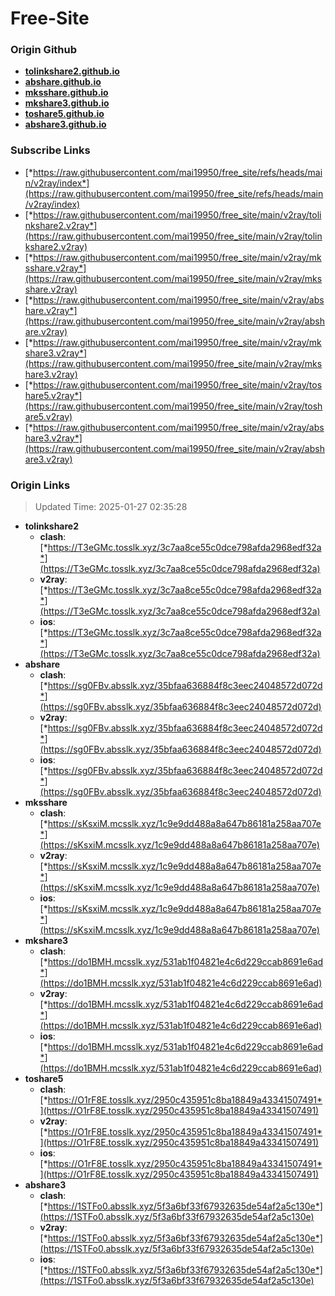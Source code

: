 # Free-Site

### Origin Github

- [**tolinkshare2.github.io**](https://github.com/tolinkshare2/tolinkshare2.github.io)
- [**abshare.github.io**](https://github.com/abshare/abshare.github.io)
- [**mksshare.github.io**](https://github.com/mksshare/mksshare.github.io)
- [**mkshare3.github.io**](https://github.com/mkshare3/mkshare3.github.io)
- [**toshare5.github.io**](https://github.com/toshare5/toshare5.github.io)
- [**abshare3.github.io**](https://github.com/abshare3/abshare3.github.io)

### Subscribe Links

- [*https://raw.githubusercontent.com/mai19950/free_site/refs/heads/main/v2ray/index*](https://raw.githubusercontent.com/mai19950/free_site/refs/heads/main/v2ray/index)
- [*https://raw.githubusercontent.com/mai19950/free_site/main/v2ray/tolinkshare2.v2ray*](https://raw.githubusercontent.com/mai19950/free_site/main/v2ray/tolinkshare2.v2ray)
- [*https://raw.githubusercontent.com/mai19950/free_site/main/v2ray/mksshare.v2ray*](https://raw.githubusercontent.com/mai19950/free_site/main/v2ray/mksshare.v2ray)
- [*https://raw.githubusercontent.com/mai19950/free_site/main/v2ray/abshare.v2ray*](https://raw.githubusercontent.com/mai19950/free_site/main/v2ray/abshare.v2ray)
- [*https://raw.githubusercontent.com/mai19950/free_site/main/v2ray/mkshare3.v2ray*](https://raw.githubusercontent.com/mai19950/free_site/main/v2ray/mkshare3.v2ray)
- [*https://raw.githubusercontent.com/mai19950/free_site/main/v2ray/toshare5.v2ray*](https://raw.githubusercontent.com/mai19950/free_site/main/v2ray/toshare5.v2ray)
- [*https://raw.githubusercontent.com/mai19950/free_site/main/v2ray/abshare3.v2ray*](https://raw.githubusercontent.com/mai19950/free_site/main/v2ray/abshare3.v2ray)

### Origin Links

> Updated Time: 2025-01-27 02:35:28

- **tolinkshare2**
  - **clash**: [*https://T3eGMc.tosslk.xyz/3c7aa8ce55c0dce798afda2968edf32a*](https://T3eGMc.tosslk.xyz/3c7aa8ce55c0dce798afda2968edf32a)
  - **v2ray**: [*https://T3eGMc.tosslk.xyz/3c7aa8ce55c0dce798afda2968edf32a*](https://T3eGMc.tosslk.xyz/3c7aa8ce55c0dce798afda2968edf32a)
  - **ios**: [*https://T3eGMc.tosslk.xyz/3c7aa8ce55c0dce798afda2968edf32a*](https://T3eGMc.tosslk.xyz/3c7aa8ce55c0dce798afda2968edf32a)
- **abshare**
  - **clash**: [*https://sg0FBv.absslk.xyz/35bfaa636884f8c3eec24048572d072d*](https://sg0FBv.absslk.xyz/35bfaa636884f8c3eec24048572d072d)
  - **v2ray**: [*https://sg0FBv.absslk.xyz/35bfaa636884f8c3eec24048572d072d*](https://sg0FBv.absslk.xyz/35bfaa636884f8c3eec24048572d072d)
  - **ios**: [*https://sg0FBv.absslk.xyz/35bfaa636884f8c3eec24048572d072d*](https://sg0FBv.absslk.xyz/35bfaa636884f8c3eec24048572d072d)
- **mksshare**
  - **clash**: [*https://sKsxiM.mcsslk.xyz/1c9e9dd488a8a647b86181a258aa707e*](https://sKsxiM.mcsslk.xyz/1c9e9dd488a8a647b86181a258aa707e)
  - **v2ray**: [*https://sKsxiM.mcsslk.xyz/1c9e9dd488a8a647b86181a258aa707e*](https://sKsxiM.mcsslk.xyz/1c9e9dd488a8a647b86181a258aa707e)
  - **ios**: [*https://sKsxiM.mcsslk.xyz/1c9e9dd488a8a647b86181a258aa707e*](https://sKsxiM.mcsslk.xyz/1c9e9dd488a8a647b86181a258aa707e)
- **mkshare3**
  - **clash**: [*https://do1BMH.mcsslk.xyz/531ab1f04821e4c6d229ccab8691e6ad*](https://do1BMH.mcsslk.xyz/531ab1f04821e4c6d229ccab8691e6ad)
  - **v2ray**: [*https://do1BMH.mcsslk.xyz/531ab1f04821e4c6d229ccab8691e6ad*](https://do1BMH.mcsslk.xyz/531ab1f04821e4c6d229ccab8691e6ad)
  - **ios**: [*https://do1BMH.mcsslk.xyz/531ab1f04821e4c6d229ccab8691e6ad*](https://do1BMH.mcsslk.xyz/531ab1f04821e4c6d229ccab8691e6ad)
- **toshare5**
  - **clash**: [*https://O1rF8E.tosslk.xyz/2950c435951c8ba18849a43341507491*](https://O1rF8E.tosslk.xyz/2950c435951c8ba18849a43341507491)
  - **v2ray**: [*https://O1rF8E.tosslk.xyz/2950c435951c8ba18849a43341507491*](https://O1rF8E.tosslk.xyz/2950c435951c8ba18849a43341507491)
  - **ios**: [*https://O1rF8E.tosslk.xyz/2950c435951c8ba18849a43341507491*](https://O1rF8E.tosslk.xyz/2950c435951c8ba18849a43341507491)
- **abshare3**
  - **clash**: [*https://1STFo0.absslk.xyz/5f3a6bf33f67932635de54af2a5c130e*](https://1STFo0.absslk.xyz/5f3a6bf33f67932635de54af2a5c130e)
  - **v2ray**: [*https://1STFo0.absslk.xyz/5f3a6bf33f67932635de54af2a5c130e*](https://1STFo0.absslk.xyz/5f3a6bf33f67932635de54af2a5c130e)
  - **ios**: [*https://1STFo0.absslk.xyz/5f3a6bf33f67932635de54af2a5c130e*](https://1STFo0.absslk.xyz/5f3a6bf33f67932635de54af2a5c130e)
